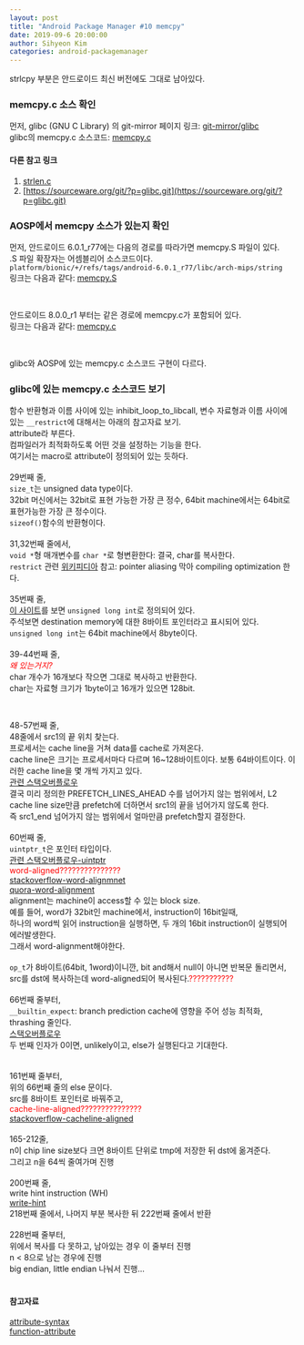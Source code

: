 ```yaml
---
layout: post
title: "Android Package Manager #10 memcpy"
date: 2019-09-6 20:00:00
author: Sihyeon Kim
categories: android-packagemanager
---
```


strlcpy 부분은 안드로이드 최신 버전에도 그대로 남아있다.  

### memcpy.c 소스 확인  

먼저, glibc (GNU C Library) 의 git-mirror 페이지 링크: [git-mirror/glibc](https://github.molgen.mpg.de/git-mirror/glibc)  
glibc의 memcpy.c 소스코드: [memcpy.c](https://github.molgen.mpg.de/git-mirror/glibc/blob/master/sysdeps/tile/tilegx/memcpy.c)  

#### 다른 참고 링크  

1. [strlen.c](https://github.molgen.mpg.de/git-mirror/glibc/blob/master/string/strlen.c)  
2. [https://sourceware.org/git/?p=glibc.git](https://sourceware.org/git/?p=glibc.git)  

### AOSP에서 memcpy 소스가 있는지 확인  

먼저, 안드로이드 6.0.1_r77에는 다음의 경로를 따라가면 memcpy.S 파일이 있다.   
.S 파일 확장자는 어셈블리어 소스코드이다.  
`platform/bionic/+/refs/tags/android-6.0.1_r77/libc/arch-mips/string`  
링크는 다음과 같다: [memcpy.S](https://android.googlesource.com/platform/bionic/+/refs/tags/android-6.0.1_r77/libc/arch-mips/string)  

<br>

안드로이드 8.0.0_r1 부터는 같은 경로에 memcpy.c가 포함되어 있다.  
링크는 다음과 같다: [memcpy.c](https://android.googlesource.com/platform/bionic/+/refs/tags/android-8.0.0_r1/libc/arch-mips/string/)  

<br>

glibc와 AOSP에 있는 memcpy.c 소스코드 구현이 다르다.  

### glibc에 있는 memcpy.c 소스코드 보기  

함수 반환형과 이름 사이에 있는 inhibit_loop_to_libcall, 변수 자료형과 이름 사이에 있는 `__restrict`에 대해서는 아래의 참고자료 보기.  
attribute라 부른다.  
컴파일러가 최적화하도록 어떤 것을 설정하는 기능을 한다.   
여기서는 macro로 attribute이 정의되어 있는 듯하다.  
<br>
29번째 줄,   
`size_t`는 unsigned data type이다.  
32bit 머신에서는 32bit로 표현 가능한 가장 큰 정수, 64bit machine에서는 64bit로 표현가능한 가장 큰 정수이다.  
`sizeof()`함수의 반환형이다.  
<br>
31,32번째 줄에서,  
`void *`형 매개변수를 `char *`로 형변환한다: 결국, char를 복사한다.  
`restrict` 관련 [위키피디아](https://en.wikipedia.org/wiki/Restrict) 참고: pointer aliasing 막아 compiling optimization 한다.    
<br>
35번째 줄,  
[이 사이트](https://code.woboq.org/userspace/glibc/sysdeps/generic/memcopy.h.html)를 보면 `unsigned long int`로 정의되어 있다.  
주석보면 destination memory에 대한 8바이트 포인터라고 표시되어 있다.  
`unsigned long int`는 64bit machine에서 8byte이다.  
<br>
39-44번째 줄,  
<span style="color:red">*왜 있는거지?*</span>  
char 개수가 16개보다 작으면 그대로 복사하고 반환한다.  
char는 자료형 크기가 1byte이고 16개가 있으면 128bit.  

<br>  

48-57번째 줄,  
48줄에서 src1의 끝 위치 찾는다.  
프로세서는 cache line을 거쳐 data를 cache로 가져온다.  
cache line은 크기는 프로세서마다 다르며 16~128바이트이다. 보통 64바이트이다. 이러한 cache line을 몇 개씩 가지고 있다.      
[관련 스택오버플로우](https://stackoverflow.com/questions/3928995/how-do-cache-lines-work)  
결국 미리 정의한 PREFETCH_LINES_AHEAD 수를 넘어가지 않는 범위에서, L2 cache line size만큼 prefetch에 더하면서 src1의 끝을 넘어가지 않도록 한다.  
즉 src1_end 넘어가지 않는 범위에서 얼마만큼 prefetch할지 결정한다.  
<br>
60번째 줄,  
`uintptr_t`은 포인터 타입이다.  
[관련 스택오버플로우-uintptr](https://stackoverflow.com/questions/1845482/what-is-uintptr-t-data-type)   
<span style="color:red">word-aligned???????????????</span>  
[stackoverflow-word-alignmnet](https://stackoverflow.com/questions/1584267/understanding-word-alignment)  
[quora-word-alignment](https://www.quora.com/What-is-word-Alignment)  
alignment는 machine이 access할 수 있는 block size.  
예를 들어, word가 32bit인 machine에서, instruction이 16bit일때,  
하나의 word씩 읽어 instruction을 실행하면, 두 개의 16bit instruction이 실행되어 에러발생한다.  
그래서 word-alignment해야한다.  
<br>
`op_t`가 8바이트(64bit, 1word)이니깐, bit and해서 null이 아니면 반복문 돌리면서, src를 dst에 복사하는데 word-aligned되어 복사된다.<span style="color:red">???????????</span>    
<br>
66번째 줄부터,  
`__builtin_expect`: branch prediction cache에 영향을 주어 성능 최적화, thrashing 줄인다.  
[스택오버플로우](https://stackoverflow.com/questions/7346929/what-is-the-advantage-of-gccs-builtin-expect-in-if-else-statements)  
두 번째 인자가 0이면, unlikely이고, else가 실행된다고 기대한다.  
<br>  
161번째 줄부터,  
위의 66번째 줄의 else 문이다.  
src를 8바이트 포인터로 바꿔주고,  
<span style="color:red">cache-line-aligned???????????????</span>  
[stackoverflow-cacheline-aligned](https://stackoverflow.com/questions/39971639/what-does-cacheline-aligned-mean)  
<br>
165-212줄,  
n이 chip line size보다 크면 8바이트 단위로 tmp에 저장한 뒤 dst에 옮겨준다.  
그리고 n을 64씩 줄여가며 진행  
<br>
200번째 줄,  
write hint instruction (WH)  
[write-hint](https://www.coursehero.com/file/pksdf5/Instruction-Descriptions-I-4143-41110-Write-Hint-Format-WH64-Rbab-Misc-format/)  
218번째 줄에서, 
나머지 부분 복사한 뒤 222번째 줄에서 반환  
<br>
228번째 줄부터,  
위에서 복사를 다 못하고, 남아있는 경우 이 줄부터 진행  
n < 8으로 남는 경우에 진행  
big endian, little endian 나눠서 진행...  
<br>




#### 참고자료
[attribute-syntax](https://gcc.gnu.org/onlinedocs/gcc-4.7.2/gcc/Attribute-Syntax.html#Attribute-Syntax)  
[function-attribute](https://gcc.gnu.org/onlinedocs/gcc-4.7.2/gcc/Function-Attributes.html)  












